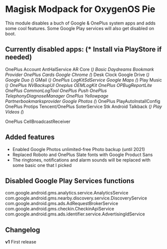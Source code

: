# Magisk Modpack for OxygenOS Pie

This module disables a buch of Google & OnePlus system apps and adds some cool features. Some Google Play services will also get disabled on boot.

## Currently disabled apps: (* Install via PlayStore if needed)
OnePlus Account
AntHalService
AR Core (*)
Basic Daydreams
Bookmark Provider
OnePlus Cards
Google Chrome (*)
Desk Clock
Google Drive (*)
Google Duo (*)
GMail (*)
OnePlus LogKitSdService
Google Maps (*)
Play Music (*)
OnePlus NVBackupUI
Oneplus OEMLogKit
OnePlus OPBugReportLite
OnePlus CommonLogTool
OnePlus Push
OnePlus TelephonyDiagnoseManager
OnePlus Yellowpage
Partnerbookmarksprovider
Google Photos (*)
OnePlus PlayAutoInstallConfig
OnePlus Protips
Tencent/OnePlus SoterService
Stk
Android Talkback (*)
Play Videos (*)

OnePlus CellBroadcastReceiver

## Added features
- Enabled Google Photos unlimited-free Photo backup (until 2021)
- Replaced Roboto and OnePlus Slate fonts with Google Product Sans
- The ringtones, notifications and alarm sounds will be replaced with some basic one that I picked

## Disabled Google Play Services functions
com.google.android.gms.analytics.service.AnalyticsService
com.google.android.gms.nearby.discovery.service.DiscoveryService
com.google.android.gms.ads.AdRequestBrokerService
com.google.android.gms.checkin.CheckinApiService
com.google.android.gms.ads.identifier.service.AdvertisingIdService


## Changelog ##

**v1**
First release